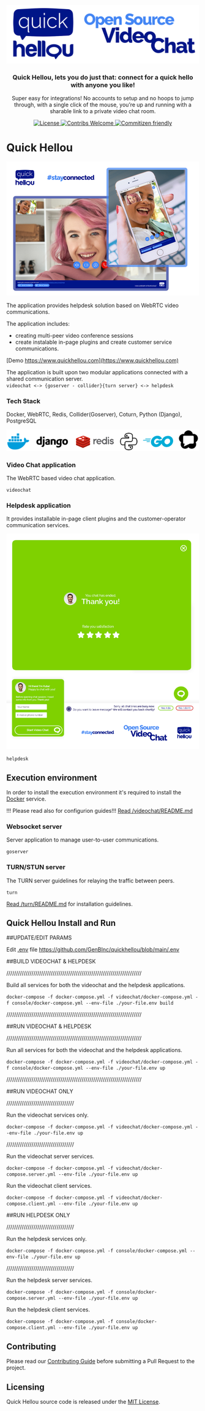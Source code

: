 <div align="center">
  <img src="https://github.com/GenBInc/quickhellou/blob/main/social_assets/repo_header_cropped.png" alt="Quick Hellou"/>
</div>
<h3 align="center">
  Quick Hellou, lets you do just that: connect for a quick hello with anyone you like!
</h3>

<p align="center">
    Super easy for integrations! No accounts to setup and no hoops to jump through, with a single click of the mouse, you’re up and running with a sharable link to a private video chat room.
</p>
<p align="center">
    <a href="https://github.com/GenBInc/quickhellou">
        <img alt="License" src="https://img.shields.io/github/license/genbinc/quickhellou" />
    </a>
    <a href="https://github.com/GenBInc/quickhellou/pulls">
        <img alt="Contribs Welcome" src="https://img.shields.io/badge/PRs-welcome-brightgreen.svg" />
    </a>
    <a href="http://commitizen.github.io/cz-cli/">
        <img alt="Commitizen friendly" src="https://img.shields.io/badge/commitizen-friendly-brightgreen.svg" />
    </a>
</p>

# Quick Hellou

<div align="center">
  <img src="https://github.com/GenBInc/quickhellou/blob/main/social_assets/qh-screens.png" alt="Quick Hellou Stay Connected"/>
</div>

The application provides helpdesk solution based on WebRTC video communications.

The application includes:
* creating multi-peer video conference sessions
* create instalable in-page plugins and create customer service communications.

[Demo https://www.quickhellou.com](https://www.quickhellou.com)
 

The application is built upon two modular applications connected with a shared communication server.  
``
videochat <-> {goserver - collider}{turn server} <-> helpdesk
``

### Tech Stack
Docker, WebRTC, Redis, Collider(Goserver), Coturn, Python (Django), PostgreSQL

<div align="center">
  <img src="https://github.com/GenBInc/quickhellou/blob/main/social_assets/techstack.png" alt="Tech Stack"/>
</div>


### Video Chat application

The WebRTC based video chat application.

```
videochat
```

### Helpdesk application

It provides installable in-page client plugins and the customer-operator communication services.

<div align="center">
  <img src="https://github.com/GenBInc/quickhellou/blob/main/social_assets/helpdesk.png" alt="Quick Hellou Help Desk"/>
</div>


```
helpdesk
```

## Execution environment

In order to install the execution environment it's required to install the [Docker](https://www.docker.com) service. 

!!! Please read also for configurion guides!!!
[Read /videochat/README.md](https://github.com/GenBInc/quickhellou/blob/main/videochat/README.md)


### Websocket server

Server application to manage user-to-user communications.
```
goserver
```

### TURN/STUN server

The TURN server guidelines for relaying the traffic between peers.
```
turn
```
[Read /turn/README.md](https://github.com/GenBInc/quickhellou/blob/main/turn/README.md) for installation guidelines.


## Quick Hellou Install and Run

##UPDATE/EDIT PARAMS

Edit [.env](https://github.com/GenBInc/quickhellou/blob/main/.env) file
https://github.com/GenBInc/quickhellou/blob/main/.env


##BUILD VIDEOCHAT & HELPDESK

//////////////////////////////////////////////////////////////////////

Build all services for both the videochat and the helpdesk applications.
```
docker-compose -f docker-compose.yml -f videochat/docker-compose.yml -f console/docker-compose.yml --env-file ./your-file.env build
```
//////////////////////////////////////////////////////////////////////


##RUN VIDEOCHAT & HELPDESK

//////////////////////////////////////////////////////////////////////

Run all services for both the videochat and the helpdesk applications.
```
docker-compose -f docker-compose.yml -f videochat/docker-compose.yml -f console/docker-compose.yml --env-file ./your-file.env up
```
//////////////////////////////////////////////////////////////////////


##RUN VIDEOCHAT ONLY

///////////////////////////////////

Run the videochat services only.
```
docker-compose -f docker-compose.yml -f videochat/docker-compose.yml --env-file ./your-file.env up
```
///////////////////////////////////


Run the videochat server services.
```
docker-compose -f docker-compose.yml -f videochat/docker-compose.server.yml --env-file ./your-file.env up
```

Run the videochat client services.
```
docker-compose -f docker-compose.yml -f videochat/docker-compose.client.yml --env-file ./your-file.env up
```

##RUN HELPDESK ONLY

///////////////////////////////////

Run the helpdesk services only.
```
docker-compose -f docker-compose.yml -f console/docker-compose.yml --env-file ./your-file.env up
```
///////////////////////////////////


Run the helpdesk server services.
```
docker-compose -f docker-compose.yml -f console/docker-compose.server.yml --env-file ./your-file.env up
```

Run the helpdesk client services.
```
docker-compose -f docker-compose.yml -f console/docker-compose.client.yml --env-file ./your-file.env up
```

## Contributing

Please read our [Contributing Guide](https://github.com/GenBInc/quickhellou/blob/main/CONTRIBUTING.md) before submitting a Pull Request to the project.

## Licensing

Quick Hellou source code is released under the [MIT License](https://github.com/GenBInc/quickhellou/blob/main/LICENSE.md).